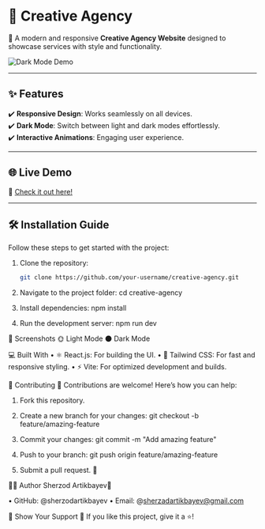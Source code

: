 # 🚀 Creative Agency

🌟 A modern and responsive **Creative Agency Website** designed to showcase services with style and functionality.

![Dark Mode Demo](https://via.placeholder.com/1000x500.png?text=Dark+Mode+Enabled)

---

## ✨ Features

✔️ **Responsive Design**: Works seamlessly on all devices.  
✔️ **Dark Mode**: Switch between light and dark modes effortlessly.  
✔️ **Interactive Animations**: Engaging user experience.  

---

## 🌐 Live Demo

🔗 [Check it out here!](https://creative-agency-two-beryl.vercel.app/)  

---

## 🛠️ Installation Guide

Follow these steps to get started with the project:

1. Clone the repository:  
   ```bash
   git clone https://github.com/your-username/creative-agency.git

2. Navigate to the project folder:
   cd creative-agency
   
3. Install dependencies:
   npm install

4. Run the development server:
   npm run dev


📸 Screenshots
🌞 Light Mode
🌑 Dark Mode



💻 Built With
• ⚛️ React.js: For building the UI.
• 🎨 Tailwind CSS: For fast and responsive styling.
• ⚡ Vite: For optimized development and builds.



🤝 Contributing
🎉 Contributions are welcome! Here’s how you can help:

1. Fork this repository.

2. Create a new branch for your changes:
   git checkout -b feature/amazing-feature

3. Commit your changes:
   git commit -m "Add amazing feature"

4. Push to your branch:
   git push origin feature/amazing-feature

5. Submit a pull request. 🙌



👨‍💻 Author
Sherzod Artikbayev🌟

• GitHub: @sherzodartikbayev
• Email: @sherzadartikbayev@gmail.com



🌟 Show Your Support
💖 If you like this project, give it a ⭐️!
